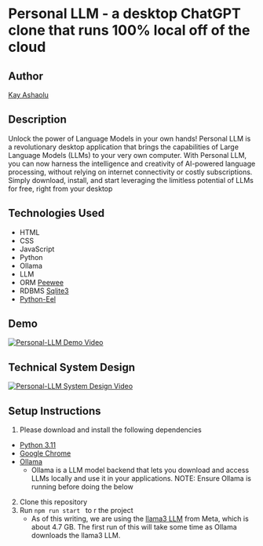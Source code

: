 # Personal LLM - a desktop ChatGPT clone that runs 100% local off of the cloud

## Author
[Kay Ashaolu](https://www.linkedin.com/in/kayashaolu/)

## Description
Unlock the power of Language Models in your own hands! Personal LLM is a revolutionary desktop application that brings the capabilities of Large Language Models (LLMs) to your very own computer. With Personal LLM, you can now harness the intelligence and creativity of AI-powered language processing, without relying on internet connectivity or costly subscriptions. Simply download, install, and start leveraging the limitless potential of LLMs for free, right from your desktop

## Technologies Used
- HTML
- CSS
- JavaScript
- Python
- Ollama
- LLM
- ORM [Peewee](https://docs.peewee-orm.com/en/latest/)
- RDBMS [Sqlite3](https://sqlite.org/)
- [Python-Eel](https://github.com/python-eel/Eel)

## Demo
[![Personal-LLM Demo Video](http://img.youtube.com/vi/BwRgVGhxm70/0.jpg)](http://www.youtube.com/watch?v=BwRgVGhxm70 "Personal-LLM Demo Video")

## Technical System Design
[![Personal-LLM System Design Video](http://img.youtube.com/vi/MgdypIh9wrA/0.jpg)](http://www.youtube.com/watch?v=MgdypIh9wrA "Personal-LLM System Design Video")

## Setup Instructions
1. Please download and install the following dependencies
  * [Python 3.11](https://www.python.org/downloads/release/python-3117/) 
  * [Google Chrome](https://www.google.com/chrome/)
  * [Ollama](https://ollama.com/)
    * Ollama is a LLM model backend that lets you download and access LLMs locally and use it in your applications. NOTE: Ensure Ollama is running before doing the below
2. Clone this repository
3. Run `npm run start ` to r the project
    * As of this writing, we are using the [llama3 LLM](https://llama.meta.com/llama3/) from Meta, which is about 4.7 GB. The first run of this will take some time as Ollama downloads the llama3 LLM.
